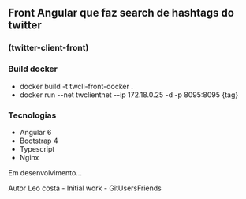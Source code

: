 ## Front Angular que faz search de hashtags do twitter 
### (twitter-client-front)

### Build docker
 - docker build -t twcli-front-docker .
 - docker run --net twclientnet --ip 172.18.0.25 -d -p 8095:8095 {tag}


### Tecnologias

- Angular 6
- Bootstrap 4
- Typescript
- Nginx

Em desenvolvimento...

Autor
Leo costa - Initial work - GitUsersFriends
